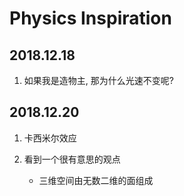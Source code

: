 # Physics Inspiration

## 2018.12.18

1. 如果我是造物主, 那为什么光速不变呢?

## 2018.12.20

1. 卡西米尔效应

2. 看到一个很有意思的观点

	- 三维空间由无数二维的面组成




